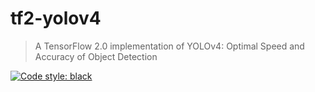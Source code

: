 # tf2-yolov4

> A TensorFlow 2.0 implementation of YOLOv4: Optimal Speed and Accuracy of Object Detection

[![Code style: black](https://img.shields.io/badge/code%20style-black-000000.svg)](https://github.com/python/black)
